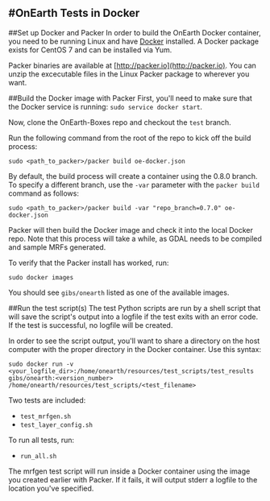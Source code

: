 #OnEarth Tests in Docker
-----

##Set up Docker and Packer 
In order to build the OnEarth Docker container, you need to be running Linux and have [Docker](http://docker.com) installed. A Docker package exists for CentOS 7 and can be installed via Yum.

Packer binaries are available at [http://packer.io](http://packer.io). You can unzip the excecutable files in the Linux Packer package to wherever you want.

##Build the Docker image with Packer
First, you'll need to make sure that the Docker service is running:
`sudo service docker start`.

Now, clone the OnEarth-Boxes repo and checkout the `test` branch.

Run the following command from the root of the repo to kick off the build process:

`sudo <path_to_packer>/packer build oe-docker.json`

By default, the build process will create a container using the 0.8.0 branch. To specify a different branch, use the `-var` parameter with the `packer build` command as follows:

`sudo <path_to_packer>/packer build -var "repo_branch=0.7.0" oe-docker.json`

Packer will then build the Docker image and check it into the local Docker repo. Note that this process will take a while, as GDAL needs to be compiled and sample MRFs generated.

To verify that the Packer install has worked, run:

`sudo docker images`

You should see `gibs/onearth` listed as one of the available images.

##Run the test script(s)
The test Python scripts are run by a shell script that will save the script's output into a logfile if the test exits with an error code. If the test is successful, no logfile will be created.

In order to see the script output, you'll want to share a directory on the host computer with the proper directory in the Docker container. Use this syntax:

```
sudo docker run -v <your_logfile_dir>:/home/onearth/resources/test_scripts/test_results gibs/onearth:<version_number> /home/onearth/resources/test_scripts/<test_filename>
```
Two tests are included:

- `test_mrfgen.sh`
- `test_layer_config.sh`

To run all tests, run:

- `run_all.sh`

The mrfgen test script will run inside a Docker container using the image you created earlier with Packer. If it fails, it will output stderr a logfile to the location you've specified.
